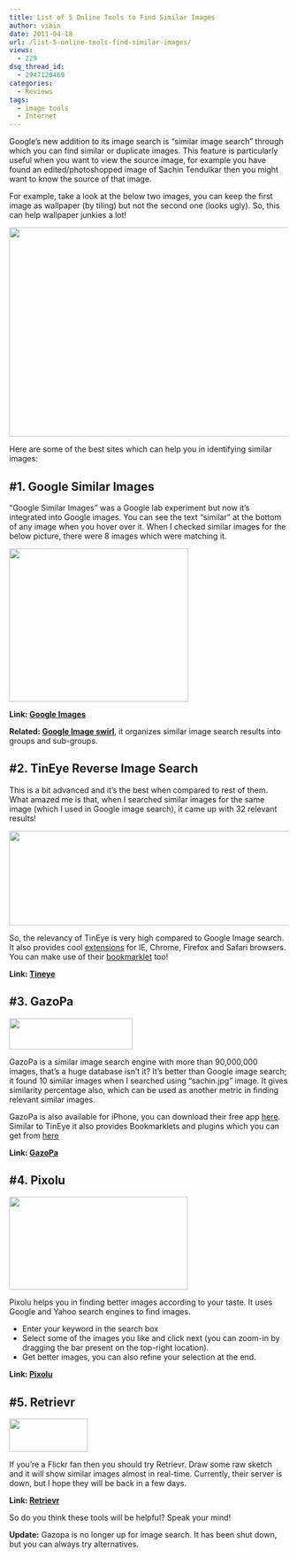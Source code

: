 ```yaml
---
title: List of 5 Online Tools to Find Similar Images
author: vibin
date: 2011-04-18
url: /list-5-online-tools-find-similar-images/
views:
  - 229
dsq_thread_id:
  - 2947120469
categories:
  - Reviews
tags:
  - image tools
  - Internet
---
```

Google’s new addition to its image search is “similar image search” through which you can find similar or duplicate images. This feature is particularly useful when you want to view the source image, for example you have found an edited/photoshopped image of Sachin Tendulkar then you might want to know the source of that image.

For example, take a look at the below two images, you can keep the first image as wallpaper (by tiling) but not the second one (looks ugly). So, this can help wallpaper junkies a lot!

[<img class="alignnone size-full wp-image-39601" title="sachin" src="http://cdn.devilsworkshop.org/files/2011/04/sachin.png" alt="" width="543" height="378" />][1]

Here are some of the best sites which can help you in identifying similar images:

## #1. Google Similar Images

“Google Similar Images” was a Google lab experiment but now it’s integrated into Google images. You can see the text “similar” at the bottom of any image when you hover over it. When I checked similar images for the below picture, there were 8 images which were matching it.

[<img class="alignnone size-full wp-image-39602" title="Sachin 1" src="http://cdn.devilsworkshop.org/files/2011/04/Sachin-1.png" alt="" width="324" height="277" />][2]

**Link: <a href="http://images.google.com" onclick="_gaq.push(['_trackEvent', 'outbound-article', 'http://images.google.com', 'Google Images']);" >Google Images</a>**

**Related: [Google Image swirl][3]**, it organizes similar image search results into groups and sub-groups.

## #2. TinEye Reverse Image Search

This is a bit advanced and it’s the best when compared to rest of them. What amazed me is that, when I searched similar images for the same image (which I used in Google image search), it came up with 32 relevant results!

[<img class="alignnone size-full wp-image-39603" title="sachin 2" src="http://cdn.devilsworkshop.org/files/2011/04/sachin-2.png" alt="" width="624" height="171" />][4]

So, the relevancy of TinEye is very high compared to Google Image search. It also provides cool <a href="http://www.tineye.com/goodies" onclick="_gaq.push(['_trackEvent', 'outbound-article', 'http://www.tineye.com/goodies', 'extensions']);" >extensions</a> for IE, Chrome, Firefox and Safari browsers. You can make use of their <a href="http://www.tineye.com/bookmarklet" onclick="_gaq.push(['_trackEvent', 'outbound-article', 'http://www.tineye.com/bookmarklet', 'bookmarklet']);" >bookmarklet</a> too!

**Link: <a href="http://www.tineye.com/" onclick="_gaq.push(['_trackEvent', 'outbound-article', 'http://www.tineye.com/', 'Tineye']);" >Tineye</a>**

## #3. GazoPa

[<img class="alignnone size-full wp-image-39604" title="logo_beta" src="http://cdn.devilsworkshop.org/files/2011/04/logo_beta.png" alt="" width="223" height="56" />][5]

GazoPa is a similar image search engine with more than 90,000,000 images, that’s a huge database isn’t it? It’s better than Google image search; it found 10 similar images when I searched using “sachin.jpg” image. It gives similarity percentage also, which can be used as another metric in finding relevant similar images.

GazoPa is also available for iPhone, you can download their free app <a href="http://itunes.apple.com/in/app/gazopa/id307884092?mt=8" onclick="_gaq.push(['_trackEvent', 'outbound-article', 'http://itunes.apple.com/in/app/gazopa/id307884092?mt=8', 'here']);" >here</a>. Similar to TinEye it also provides Bookmarklets and plugins which you can get from <a href="http://www.gazopa.com/plugin" onclick="_gaq.push(['_trackEvent', 'outbound-article', 'http://www.gazopa.com/plugin', 'here']);" >here</a>

**Link: <a href="http://www.GazoPa.com" onclick="_gaq.push(['_trackEvent', 'outbound-article', 'http://www.GazoPa.com', 'GazoPa']);" >GazoPa</a>**

## #4. Pixolu

[<img class="alignnone size-full wp-image-39605" title="pixolu" src="http://cdn.devilsworkshop.org/files/2011/04/pixolu.png" alt="" width="323" height="168" />][6]

Pixolu helps you in finding better images according to your taste. It uses Google and Yahoo search engines to find images.

  * Enter your keyword in the search box
  * Select some of the images you like and click next (you can zoom-in by dragging the bar present on the top-right location).
  * Get better images, you can also refine your selection at the end.

**Link: <a href="http://pixolu.does-it.net/" onclick="_gaq.push(['_trackEvent', 'outbound-article', 'http://pixolu.does-it.net/', 'Pixolu']);" >Pixolu</a>**

## #5. Retrievr

[<img class="alignnone size-full wp-image-39606" title="retrievr" src="http://cdn.devilsworkshop.org/files/2011/04/retrievr.jpg" alt="" width="142" height="60" />][7]

If you’re a Flickr fan then you should try Retrievr. Draw some raw sketch and it will show similar images almost in real-time. Currently, their server is down, but I hope they will be back in a few days.

**Link: <a href="http://labs.systemone.at/retrievr/" onclick="_gaq.push(['_trackEvent', 'outbound-article', 'http://labs.systemone.at/retrievr/', 'Retrievr']);" >Retrievr</a>**

So do you think these tools will be helpful? Speak your mind!

**Update:** Gazopa is no longer up for image search. It has been shut down, but you can always try alternatives. 

 [1]: http://cdn.devilsworkshop.org/files/2011/04/sachin.png
 [2]: http://cdn.devilsworkshop.org/files/2011/04/Sachin-1.png
 [3]: http://devilsworkshop.org/googles-image-swirl-borrows-a-lot-from-wonder-wheel/
 [4]: http://cdn.devilsworkshop.org/files/2011/04/sachin-2.png
 [5]: http://cdn.devilsworkshop.org/files/2011/04/logo_beta.png
 [6]: http://cdn.devilsworkshop.org/files/2011/04/pixolu.png
 [7]: http://cdn.devilsworkshop.org/files/2011/04/retrievr.jpg
